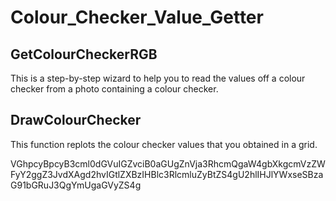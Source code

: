 # Colour_Checker_Value_Getter
## GetColourCheckerRGB
This is a step-by-step wizard to help you to read the values off a colour checker from a photo containing a colour checker. 
## DrawColourChecker
This function replots the colour checker values that you obtained in a grid.

VGhpcyBpcyB3cml0dGVuIGZvciB0aGUgZnVja3RhcmQgaW4gbXkgcmVzZWFyY2ggZ3JvdXAgd2hvIGtlZXBzIHBlc3RlcmluZyBtZS4gU2hlIHJlYWxseSBzaG91bGRuJ3QgYmUgaGVyZS4g
